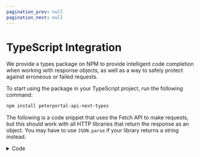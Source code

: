 ```yaml
---
pagination_prev: null
pagination_next: null
---
```


# TypeScript Integration

We provide a types package on NPM to provide intelligent code completion when working with response objects, as well as a way to safely protect against erroneous or failed requests.

To start using the package in your TypeScript project, run the following command:

```bash npm2yarn
npm install peterportal-api-next-types
```

The following is a code snippet that uses the Fetch API to make requests, but this should work with all HTTP libraries that return the response as an object. You may have to use `JSON.parse` if your library returns a string instead.

<details>
<summary>Code</summary>

```ts
import type { RawResponse, WebsocAPIResponse } from "peterportal-api-next-types";
import { isErrorResponse } from "peterportal-api-next-types";

try {
  const res = await fetch(
    "https://api-next.peterportal.org/v1/rest/websoc" +
      new URLSearchParams({
        year: "2023",
        quarter: "Spring",
        department: "COMPSCI",
      }),
    {
      headers: {
        Referer: "https://docs.api-next.peterportal.org",
      },
    }
  );
  const json: RawResponse<WebsocAPIResponse> = await res.json();
  // These fields are always available regardless of whether the request
  // succeeded or failed.
  console.log(json.timestamp);
  console.log(json.requestId);
  console.log(json.statusCode);
  if (isErrorResponse(json)) {
    // If the request failed, the error message and details will be logged to
    // standard error.
    console.error(json.error);
    console.error(json.message);
  } else {
    // If the request was successful, all courses in the COMPSCI department for
    // Spring 2023 will be logged to standard output.
    // If you are using an editor that supports intelligent code completion,
    // typing json.payload.s in this block should show the `schools` array of
    // the WebSoc API response type.
    console.log(json.payload);
  }
} catch (e) {
  // If fetch itself failed, the error message will be logged to standard error.
  console.error(e);
}
```

</details>
